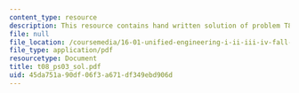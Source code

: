 ```yaml
---
content_type: resource
description: This resource contains hand written solution of problem T8.
file: null
file_location: /coursemedia/16-01-unified-engineering-i-ii-iii-iv-fall-2005-spring-2006/45da751a90df06f3a671df349ebd906d_t08_ps03_sol.pdf
file_type: application/pdf
resourcetype: Document
title: t08_ps03_sol.pdf
uid: 45da751a-90df-06f3-a671-df349ebd906d
---
```

